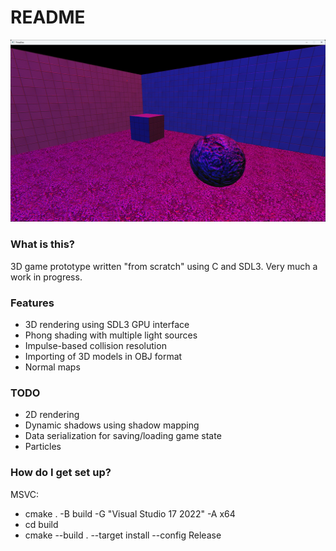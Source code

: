 # README #

![screenshot](screenshot.png)

### What is this? ###
3D game prototype written "from scratch" using C and SDL3. Very much a work in progress.

### Features ###
* 3D rendering using SDL3 GPU interface
* Phong shading with multiple light sources
* Impulse-based collision resolution
* Importing of 3D models in OBJ format
* Normal maps

### TODO ###
* 2D rendering
* Dynamic shadows using shadow mapping
* Data serialization for saving/loading game state
* Particles

### How do I get set up? ###

MSVC:
* cmake . -B build -G "Visual Studio 17 2022" -A x64
* cd build
* cmake --build . --target install --config Release
